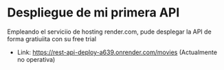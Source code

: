 # Despliegue de mi primera API

Empleando el serviciio de hosting render.com, pude desplegar la API de forma gratiuiita con su free trial

- Link: https://rest-api-deploy-a639.onrender.com/movies (Actualmente no operativa)
